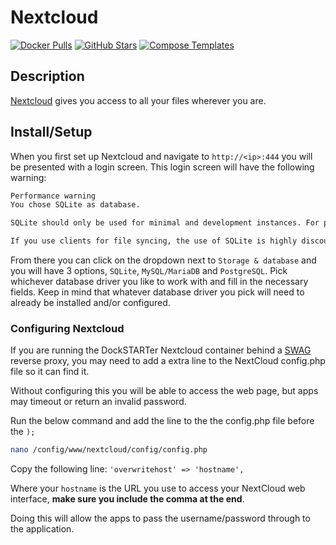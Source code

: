 # Nextcloud

[![Docker Pulls](https://img.shields.io/docker/pulls/linuxserver/nextcloud?style=flat-square&color=607D8B&label=docker%20pulls&logo=docker)](https://hub.docker.com/r/linuxserver/nextcloud)
[![GitHub Stars](https://img.shields.io/github/stars/linuxserver/docker-nextcloud?style=flat-square&color=607D8B&label=github%20stars&logo=github)](https://github.com/linuxserver/docker-nextcloud)
[![Compose Templates](https://img.shields.io/static/v1?style=flat-square&color=607D8B&label=compose&message=templates)](https://github.com/GhostWriters/DockSTARTer/tree/master/compose/.apps/nextcloud)

## Description

[Nextcloud](https://nextcloud.com/) gives you access to all your files wherever you are.

## Install/Setup

When you first set up Nextcloud and navigate to `http://<ip>:444` you will be presented with a login screen. This login screen will have the following warning:

```html
Performance warning
You chose SQLite as database.

SQLite should only be used for minimal and development instances. For production we recommend a different database backend.

If you use clients for file syncing, the use of SQLite is highly discouraged.
```

From there you can click on the dropdown next to `Storage & database` and you will have 3 options, `SQLite`, `MySQL/MariaDB` and `PostgreSQL`. Pick whichever database driver you like to work with and fill in the necessary fields. Keep in mind that whatever database driver you pick will need to already be installed and/or configured.

### Configuring Nextcloud

If you are running the DockSTARTer Nextcloud container behind a [SWAG](https://dockstarter.com/apps/swag/) reverse proxy, you may need to add a extra line to the NextCloud config.php file so it can find it.

Without configuring this you will be able to access the web page, but apps may timeout or return an invalid password.

Run the below command and add the line to the the config.php file before the `);`

```bash
nano /config/www/nextcloud/config/config.php
```

Copy the following line:
`'overwritehost' => 'hostname',`

Where your `hostname` is the URL you use to access your NextCloud web interface, **make sure you include the comma at the end**.

Doing this will allow the apps to pass the username/password through to the application.
